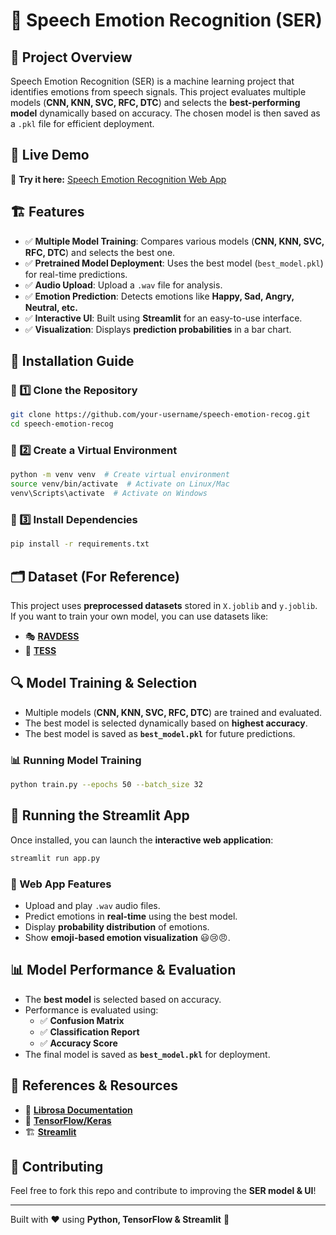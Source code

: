 # 🎤 Speech Emotion Recognition (SER)

## 📌 Project Overview
Speech Emotion Recognition (SER) is a machine learning project that identifies emotions from speech signals. This project evaluates multiple models (**CNN, KNN, SVC, RFC, DTC**) and selects the **best-performing model** dynamically based on accuracy. The chosen model is then saved as a `.pkl` file for efficient deployment.

## 🚀 Live Demo
🔗 **Try it here:** [Speech Emotion Recognition Web App](https://speech-emotion-recognition-using-various-datasets-qu3ptjnsb7gs.streamlit.app/)

## 🏗️ Features

- ✅ **Multiple Model Training**: Compares various models (**CNN, KNN, SVC, RFC, DTC**) and selects the best one.
- ✅ **Pretrained Model Deployment**: Uses the best model (`best_model.pkl`) for real-time predictions.
- ✅ **Audio Upload**: Upload a `.wav` file for analysis.
- ✅ **Emotion Prediction**: Detects emotions like **Happy, Sad, Angry, Neutral, etc.**
- ✅ **Interactive UI**: Built using **Streamlit** for an easy-to-use interface.
- ✅ **Visualization**: Displays **prediction probabilities** in a bar chart.

## 🚀 Installation Guide

### 🔹 1️⃣ Clone the Repository
```sh
git clone https://github.com/your-username/speech-emotion-recog.git
cd speech-emotion-recog
```

### 🔹 2️⃣ Create a Virtual Environment
```sh
python -m venv venv  # Create virtual environment
source venv/bin/activate  # Activate on Linux/Mac
venv\Scripts\activate  # Activate on Windows
```

### 🔹 3️⃣ Install Dependencies
```sh
pip install -r requirements.txt
```

## 🗂️ Dataset (For Reference)
This project uses **preprocessed datasets** stored in `X.joblib` and `y.joblib`. If you want to train your own model, you can use datasets like:

- 🎭 **[RAVDESS](https://www.kaggle.com/datasets/uwrfkaggler/ravdess-emotional-speech-audio)**
- 📢 **[TESS](https://www.kaggle.com/datasets/ejlok1/toronto-emotional-speech-set-tess?resource=download)**

## 🔍 Model Training & Selection
- Multiple models (**CNN, KNN, SVC, RFC, DTC**) are trained and evaluated.
- The best model is selected dynamically based on **highest accuracy**.
- The best model is saved as **`best_model.pkl`** for future predictions.

### 📊 Running Model Training
```sh
python train.py --epochs 50 --batch_size 32
```

## 🎤 Running the Streamlit App
Once installed, you can launch the **interactive web application**:
```sh
streamlit run app.py
```

### 🌟 Web App Features
- Upload and play `.wav` audio files.
- Predict emotions in **real-time** using the best model.
- Display **probability distribution** of emotions.
- Show **emoji-based emotion visualization** 😃😢😠.

## 📊 Model Performance & Evaluation
- The **best model** is selected based on accuracy.
- Performance is evaluated using:
  - ✅ **Confusion Matrix**
  - ✅ **Classification Report**
  - ✅ **Accuracy Score**
- The final model is saved as **`best_model.pkl`** for deployment.

## 📜 References & Resources
- 🎵 **[Librosa Documentation](https://librosa.org/doc/latest/)**
- 🔬 **[TensorFlow/Keras](https://www.tensorflow.org/)**
- 🏗 **[Streamlit](https://streamlit.io/)**

## 🤝 Contributing
Feel free to fork this repo and contribute to improving the **SER model & UI**!

---

Built with ❤️ using **Python, TensorFlow & Streamlit** 🚀
